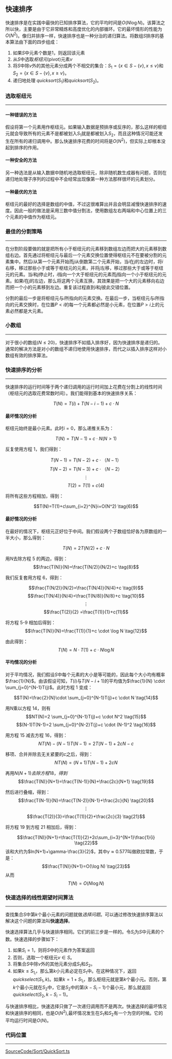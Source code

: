 <!-- @format -->

## 快速排序

快速排序是在实践中最快的已知排序算法，它的平均时间是$O(N\log N)$。该算法之所以快，主要是由于它非常精炼和高度优化的内部循环。它的最坏情形的性能为$O(N^2)$。像归并排序一样，快速排序也是一种分治的递归算法。将数组$S$排序的基本算法由下面的四步组成：

1.  如果$S$中元素个数是$1$，则返回该元素
2.  从$S$中选取*枢纽元*(pivot)元素$v$
3.  将$S$中除$v$外的其他元素分成两个不相交的集合：$S_1= \lbrace x\in S- \lbrace v \rbrace, x\leq v \rbrace$和$S_2= \lbrace x\in S- \lbrace v \rbrace, x\geq v \rbrace$。
4.  递归地处理 $quicksort(S_1)$和$quicksort(S_2)$。

### 选取枢纽元

---

#### 一种错误的方法

假设将第一个元素用作枢纽元。如果输入数据是预排序或反序的，那么这样的枢纽元就会导致所有的元素不是都被划入$S_1$就是都被划入$S_2$，而且这种情况可能还发生在所有的递归调用中。那么快速排序花费的时间将是$O(N^2)$，但实际上却根本没起到排序的作用。

#### 一种安全的方法

另一种选法是从输入数据中随机地选取枢纽元，除非随机数生成器有问题，否则在递归地处理子序列的过程中不会经常出现像第一种方法那样很坏的元素划分。

#### 一种最优的方法

枢纽元的最好的选择是数组的中值，不过这很难算出并且会明显减慢快速排序的速度。因此一般的做法是采用三数中值分割法，使用数组左右两端和中心位置上的三个元素的中值作为枢纽元。

### 最佳的分割策略

---

在分割阶段要做的就是把所有小于枢纽元的元素移到数组左边而把大的元素移到数组右边。首先通过将枢纽元与最后一个元素交换位置使得枢纽元不在要被分割的元素集中。然后$i$从第一个元素开始而$j$从倒数第二个元素开始，当$i$在$j$的左边时，将$i$右移，移过那些小于或等于枢纽元的元素，并将$j$左移，移过那些大于或等于枢纽元的元素。当$i$和$j$停止时，$i$指向一个大于枢纽元的元素而$j$指向一个小于枢纽元的元素。如果$i$在$j$的左边，那么将这两个元素互换，其效果是把一个大的元素移向右边而把一个小的元素移到左边。重复该过程直到$i$和$j$彼此交错位置。

分割的最后一步是将枢纽元与$i$所指向的元素交换。在最后一步，当枢纽元与$i$所指向的元素交换时，在位置$P<i$的每一个元素都必然是小元素，在位置$P>i$上的元素必然都是大元素。

### 小数组

---

对于很小的数组$(N\leq 20)$，快速排序不如插入排序好，因为快速排序是递归的。通常的解决方法是对小的数组不递归地使用快速排序，而代之以插入排序这样对小数组有效的排序算法。

### 快速排序的分析

---

快速排序的运行时间等于两个递归调用的运行时间加上花费在分割上的线性时间（枢纽元的选取花费常数时间）。我们能得到基本的快速排序关系：

$$T(N)=T(i)+T(N-i-1)+c \cdot N \tag{1}$$

#### 最坏情况的分析

枢纽元始终是最小元素。此时$i=0$，那么递推关系为：

$$T(N)=T(N-1)+c\cdot N(N>1) \tag{2}$$

反复使用方程 1，我们得到：

$$T(N-1)=T(N-2)+c\cdot （N-1） \tag{3}$$
$$T(N-2)=T(N-3)+c\cdot （N-2） \tag{4}$$
$$ \vdots$$
$$T(2)=T(1)+c(4) \tag{5}$$

将所有这些方程相加，得到：

$$T(N)=T(1)+c\sum_{i=2}^{N}i=O(N^2) \tag{6}$$

#### 最好情况的分析

在最好的情况下，枢纽元正好位于中间。我们假设两个子数组恰好各为原数组的一半大小，那么得到：

$$T(N)=2T(N/2)+c\cdot N \tag{7}$$

用$N$去除方程 5 的两边，得到：
$$\frac{T(N)}{N}=\frac{T(N/2)}{N/2}+c \tag{8}$$

我们反复套用方程 6，得到：

$$\frac{T(N/2)}{N/2}=\frac{T(N/4)}{N/4}+c \tag{9}$$
$$\frac{T(N/4)}{N/4}=\frac{T(N/8)}{N/8}+c \tag{10}$$
$$ \vdots$$
$$\frac{T(2)}{2} =\frac{T(1)}{1}+c(11)$$

将方程 5-9 相加后得到：
$$\frac{T(N)}{N}=\frac{T(1)}{1}+c \cdot \log N \tag{12}$$

由此得到：
$$T(N)=N \cdot T(1)+c \cdot N\log N \tag{13}$$

#### 平均情况的分析

对于平均情况，我们假设$S$中每个元素的大小是等可能的，因此每个大小均有概率$\frac{1}{N}$。由该假设可知，$T(i)$与$T(N-i+1)$的平均值为$\frac{1}{N} \cdot \sum_{j=0}^{N-1}T(j)$。此时方程 1 变成：

$$T(N)=\frac{2}{N}\cdot \sum_{j=0}^{N-1}T(j)+c \cdot N \tag{14}$$

用$N$乘以方程 14，则有
$$NT(N)=2  \sum_{j=0}^{N-1}T(j)+c \cdot N^2 \tag{15}$$
$$(N-1)T(N-1)=2  \sum_{j=0}^{N-2}T(j)+c \cdot (N-1)^2 \tag{16}$$

用方程 15 减去方程 16，得到：
$$NT(N)-(N-1)T(N-1)=2T(N-1)+2cN-c \tag{17}$$

移项、合并并除去无关紧要的$c$之后，得到：
$$NT(N)=(N+1)T(N-1)+2cN \tag{18}$$

再用$N(N+1)去除方程18，得到$
$$\frac{T(N)}{N+1}=\frac{T(N-1)}{N}+\frac{2c}{N+1} \tag{19}$$

然后进行叠缩，得到：
$$\frac{T(N-1)}{N}=\frac{T(N-2)}{N-1}+\frac{2c}{N} \tag{20}$$
$$\vdots$$
$$\frac{T(2)}{3}=\frac{T(1)}{2}+\frac{2c}{3} \tag{21}$$

将方程 19 到方程 21 相加后，得到：

$$\frac{T(N)}{N+1}=\frac{T(1)}{2}+2c\sum_{i=3}^{N+1}\frac{1}{i} \tag{22}$$
该和大约为$ln(N+1)+\gamma-\frac{3}{2}$，其中$\gamma \approx0.577$叫做欧拉常数，于是：
$$\frac{T(N)}{N+1}=O(\log N) \tag{23}$$
从而
$$T(N)=O(N\log N) \tag{24}$$

### 快速选择的线性期望时间算法

---

查找集合$S$中第$k$个最小元素的问题就做*选择问题*。可以通过修改快速排序算法以解决这个问题的算法叫**快速选择**。

快速选择算法几乎与快速排序相同。它们的前三步是一样的。令$S_i$为$S$中元素的个数。快速选择的步骤如下：

1. 如果$S_i=1$，则将$S$中的元素作为答案返回
2. 否则，选取一个枢纽元$v\in S$。
3. 将集合$S$中除$v$外的其他元素分成$S_1$和$S_2$。
4. 如果$k \leq S_{1_i}$，那么第$k$小元素必定在$S_1$中。在这种情况下，返回$quickselect(S_1,k)$。如果$k=1+S_{1_i}$，那么枢纽元就是第$k$个最小元。否则，第$k$个最小元就在$S_2$中，它是$S_2$中的第$(k- S_i-1)$个最小元，那么就返回$quickselect(S_2,k- S_i-1)$。

与快速排序相比，快速选择只做了一次递归调用而不是两次。快速选择的最坏情况和快速排序的相同，也是$O(N^2)$,最坏情况发生在$S_1$和$S_2$有一个为空的时候。它的平均运行时间是$O(N)$。

### 代码位置

---

[SourceCode/Sort/QuickSort.ts](../../../../SourceCode/Sort/QuickSort.ts)
